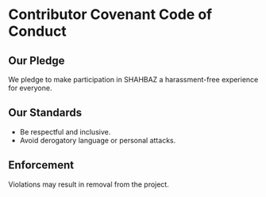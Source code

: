# Contributor Covenant Code of Conduct

## Our Pledge

We pledge to make participation in SHAHBAZ a harassment-free experience for everyone.

## Our Standards

- Be respectful and inclusive.
- Avoid derogatory language or personal attacks.

## Enforcement

Violations may result in removal from the project.